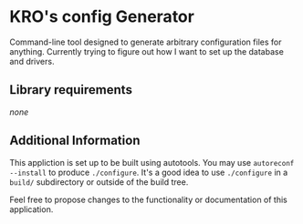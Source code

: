 # KRO's config Generator
Command-line tool designed to generate arbitrary configuration files for
anything. Currently trying to figure out how I want to set up the database and
drivers.

## Library requirements
*none*

## Additional Information
This appliction is set up to be built using autotools. You may use
`autoreconf --install` to produce `./configure`. It's a good idea to use
`./configure` in a `build/` subdirectory or outside of the build tree.

Feel free to propose changes to the functionality or documentation of this
application.

